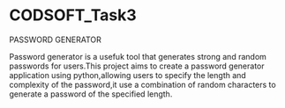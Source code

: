 # CODSOFT_Task3
PASSWORD GENERATOR

Password generator is a usefuk tool that generates strong and random passwords for users.This project aims to create a password generator application using python,allowing users to specify the length and complexity of the password,it use a combination of random characters to generate a password of the specified length.
